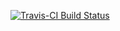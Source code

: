 <!-- README.md is generated from README.Rmd. Please edit that file -->
[![Travis-CI Build Status](https://travis-ci.com/irudnyts/udiscr.svg?token=Spwopnmy37EZMsL4nDza&branch=master)](https://travis-ci.com/irudnyts/udiscr.svg?token=Spwopnmy37EZMsL4nDza&branch=master)
